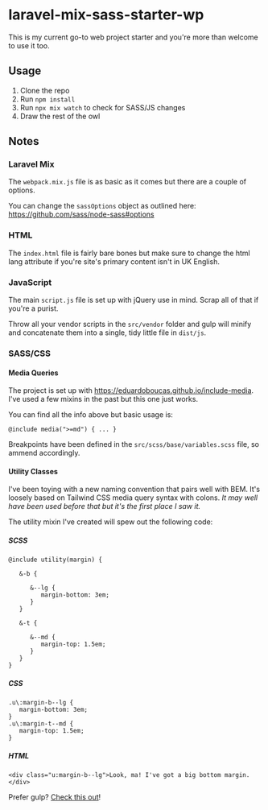 # laravel-mix-sass-starter-wp
This is my current go-to web project starter and you're more than welcome to use it too.

## Usage
1. Clone the repo
2. Run `npm install`
3. Run `npx mix watch` to check for SASS/JS changes
4. Draw the rest of the owl

## Notes
### Laravel Mix
The `webpack.mix.js` file is as basic as it comes but there are a couple of options. 

You can change the `sassOptions` object as outlined here: https://github.com/sass/node-sass#options

### HTML
The `index.html` file is fairly bare bones but make sure to change the html lang attribute if you're site's primary content isn't in UK English.

### JavaScript
The main `script.js` file is set up with jQuery use in mind. Scrap all of that if you're a purist. 

Throw all your vendor scripts in the `src/vendor` folder and gulp will minify and concatenate them into a single, tidy little file in `dist/js`.

### SASS/CSS
#### Media Queries
The project is set up with https://eduardoboucas.github.io/include-media. I've used a few mixins in the past but this one just works.

You can find all the info above but basic usage is:

`@include media(">=md") { ... }`

Breakpoints have been defined in the `src/scss/base/variables.scss` file, so ammend accordingly.

#### Utility Classes
I've been toying with a new naming convention that pairs well with BEM. It's loosely based on Tailwind CSS media query syntax with colons. *It may well have been used before that but it's the first place I saw it.*

The utility mixin I've created will spew out the following code:

##### SCSS
```
@include utility(margin) {

   &-b {
   
      &--lg {
         margin-bottom: 3em;
      }
   }
   
   &-t {
   
      &--md {
         margin-top: 1.5em;
      }
   }
}
```

##### CSS
```
.u\:margin-b--lg {
   margin-bottom: 3em;
}
.u\:margin-t--md {
   margin-top: 1.5em;
}
```

##### HTML
`<div class="u:margin-b--lg">Look, ma! I've got a big bottom margin.</div>`

Prefer gulp? [Check this out](https://github.com/kieranmcclung/gulp-sass-starter)! 